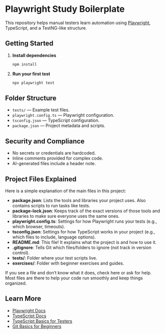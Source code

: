 # Playwright Study Boilerplate

This repository helps manual testers learn automation using [Playwright](https://playwright.dev/), TypeScript, and a TestNG-like structure.

## Getting Started

1. **Install dependencies**
    ```bash
    npm install
    ```

2. **Run your first test**
    ```bash
    npx playwright test
    ```

## Folder Structure

- `tests/` — Example test files.
- `playwright.config.ts` — Playwright configuration.
- `tsconfig.json` — TypeScript configuration.
- `package.json` — Project metadata and scripts.

## Security and Compliance

- No secrets or credentials are hardcoded.
- Inline comments provided for complex code.
- AI-generated files include a header note.


## Project Files Explained

Here is a simple explanation of the main files in this project:

- **package.json**: Lists the tools and libraries your project uses. Also contains scripts to run tasks like tests.
- **package-lock.json**: Keeps track of the exact versions of those tools and libraries to make sure everyone uses the same ones.
- **playwright.config.ts**: Settings for how Playwright runs your tests (e.g., which browser, timeouts).
- **tsconfig.json**: Settings for how TypeScript works in your project (e.g., which files to include, language options).
- **README.md**: This file! It explains what the project is and how to use it.
- **.gitignore**: Tells Git which files/folders to ignore (not track in version control).
- **tests/**: Folder where your test scripts live.
- **exercises/**: Folder with beginner exercises and guides.

If you see a file and don’t know what it does, check here or ask for help. Most files are there to help your code run smoothly and keep things organized.



## Learn More

- [Playwright Docs](https://playwright.dev/docs/intro)
- [TypeScript Docs](https://www.typescriptlang.org/docs/)
- [TypeScript Basics for Testers](./guides/typescript-basics.md)
- [Git Basics for Beginners](./guides/git-basics.md)
